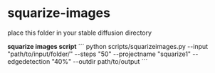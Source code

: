 # squarize-images

place this folder in your stable diffusion directory

**squarize images script**
´´´
python scripts/squarizeimages.py --input "path/to/input/folder/" --steps "50" --projectname "squarize1" --edgedetection "40%" --outdir path/to/output
´´´
